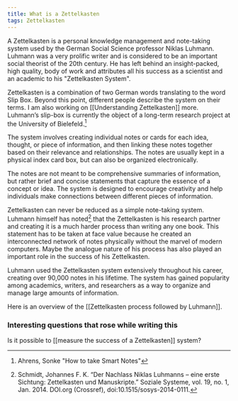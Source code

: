 ```yaml
---
title: What is a Zettelkasten
tags: Zettelkasten
---
```


A Zettelkasten is a personal knowledge management and note-taking system used by the German Social Science professor Niklas Luhmann. Luhmann was a very prolific writer and is considered to be an important social theorist of the 20th century. He has left behind an insight-packed, high quality, body of work and attributes all his success as a scientist and an academic to his "Zettelkasten System".

Zettelkasten is a combination of two German words translating to the word Slip Box. Beyond this point, different people describe the system on their terms. I am also working on [[Understanding Zettelkasten]] more. Luhmann’s slip-box is currently the object of a long-term research project at the University of Bielefeld.[^2]

The system involves creating individual notes or cards for each idea, thought, or piece of information, and then linking these notes together based on their relevance and relationships. The notes are usually kept in a physical index card box, but can also be organized electronically.

The notes are not meant to be comprehensive summaries of information, but rather brief and concise statements that capture the essence of a concept or idea. The system is designed to encourage creativity and help individuals make connections between different pieces of information.

Zettelkasten can never be reduced as a simple note-taking system. Luhmann himself has noted[^3] that the Zettelkasten is his research partner and creating it is a much harder process than writing any one book. This statement has to be taken at face value because he created an interconnected network of notes physically without the marvel of modern computers. Maybe the analogue nature of his process has also played an important role in the success of his Zettelkasten.


Luhmann used the Zettelkasten system extensively throughout his career, creating over 90,000 notes in his lifetime. The system has gained popularity among academics, writers, and researchers as a way to organize and manage large amounts of information.


Here is an overview of the [[Zettelkasten process followed by Luhmann]].





### Interesting questions that rose while writing this
Is it possible to [[measure the success of a Zettelkasten]] system?




[^2]: Ahrens, Sonke "How to take Smart Notes"
[^3]: Schmidt, Johannes F. K. “Der Nachlass Niklas Luhmanns – eine erste Sichtung: Zettelkasten und Manuskripte.” Soziale Systeme, vol. 19, no. 1, Jan. 2014. DOI.org (Crossref), doi:10.1515/sosys-2014-0111.
